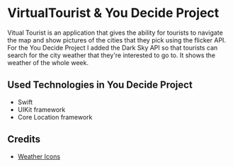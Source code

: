 # VirtualTourist & You Decide Project 

Vitual Tourist is an application that gives the ability for tourists to navigate the map and show pictures of the cities
that they pick using the flicker API. For the You Decide Project I added the Dark Sky API so that tourists can search
for the city weather that they're interested to go to. It shows the weather of the whole week. 

## Used Technologies in You Decide Project
* Swift 
* UIKit framework
* Core Location framework

## Credits 
* [Weather Icons](https://icons8.com/icon/pack/weather/plasticine)

